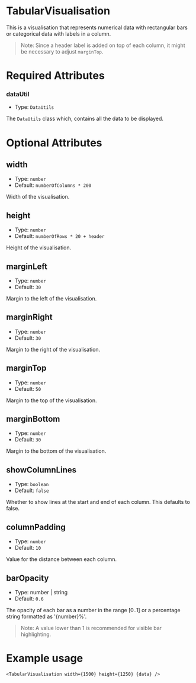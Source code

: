 # TabularVisualisation

This is a visualisation that represents numerical data with rectangular bars or
categorical data with labels in a column.

> Note: Since a header label is added on top of each column, it might be necessary to adjust `marginTop`.

# Required Attributes

### dataUtil

- Type: `DataUtils`

The `DataUtils` class which, contains all the data to be displayed.

# Optional Attributes

## width

- Type: `number`
- Default: `numberOfColumns * 200`

Width of the visualisation.

## height

- Type: `number`
- Default: `numberOfRows * 20 + header`

Height of the visualisation.

## marginLeft

- Type: `number`
- Default: `30`

Margin to the left of the visualisation.

## marginRight

- Type: `number`
- Default: `30`

Margin to the right of the visualisation.

## marginTop

- Type: `number`
- Default: `50`

Margin to the top of the visualisation.

## marginBottom

- Type: `number`
- Default: `30`

Margin to the bottom of the visualisation.

## showColumnLines

- Type: `boolean`
- Default: `false`

Whether to show lines at the start and end of each column. This defaults to false.

## columnPadding

- Type: `number`
- Default: `10`

Value for the distance between each column.

## barOpacity

- Type: number | string
- Default: `0.6`

The opacity of each bar as a number in the range [0..1] or
a percentage string formatted as '{number}%'.

> Note: A value lower than 1 is recommended for visible bar highlighting.

# Example usage

```svelte
<TabularVisualisation width={1500} height={1250} {data} />
```
